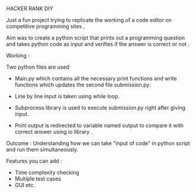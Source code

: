 HACKER RANK DIY

Just a fun project trying to replicate the working of a code editor on
competitive programming sites ,

Aim was to create a python script that prints out a programming question and takes python code as input and verifies if the answer is correct or not .



Working :

Two python files are used

-   Main.py which contains all the necessary print functions and write
    functions which updates the second file submission.py.

-   Line by line input is taken using while loop.

-   Subprocess library is used to execute submission.py right after
    giving input.

-   Print output is redirected to variable named output to compare it
    with correct answer using io library .
    
Outcome :
Understanding how we can take "input of code" in python script and run them simultaneously.

Features you can add :

- Time complexity checking
- Multiple test cases 
- GUI 
etc.


